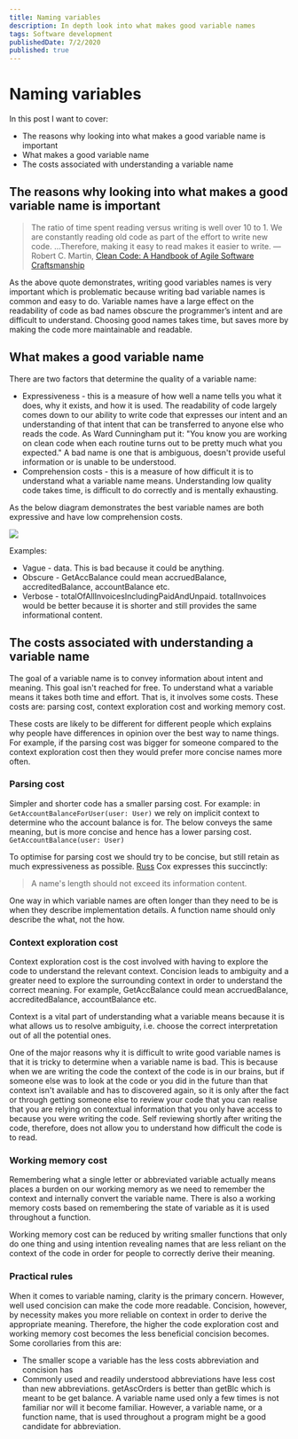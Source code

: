 ```yaml
---
title: Naming variables
description: In depth look into what makes good variable names
tags: Software development
publishedDate: 7/2/2020
published: true
---
```


# Naming variables

In this post I want to cover:

- The reasons why looking into what makes a good variable name is important
- What makes a good variable name
- The costs associated with understanding a variable name

## The reasons why looking into what makes a good variable name is important

> The ratio of time spent reading versus writing is well over 10 to 1. We are constantly reading old code as part of the effort to write new code. ...Therefore, making it easy to read makes it easier to write. ― Robert C. Martin, [Clean Code: A Handbook of Agile Software Craftsmanship](https://www.goodreads.com/work/quotes/3779106)

As the above quote demonstrates, writing good variables names is very important which is problematic because writing bad variable names is common and easy to do. Variable names have a large effect on the readability of code as bad names obscure the programmer’s intent and are difficult to understand. Choosing good names takes time, but saves more by making the code more maintainable and readable.

## What makes a good variable name

There are two factors that determine the quality of a variable name:

- Expressiveness - this is a measure of how well a name tells you what it does, why it exists, and how it is used. The readability of code largely comes down to our ability to write code that expresses our intent and an understanding of that intent that can be transferred to anyone else who reads the code. As Ward Cunningham put it: "You know you are working on clean code when each routine turns out to be pretty much what you expected." A bad name is one that is ambiguous, doesn't provide useful information or is unable to be understood.
- Comprehension costs - this is a measure of how difficult it is to understand what a variable name means. Understanding low quality code takes time, is difficult to do correctly and is mentally exhausting.

As the below diagram demonstrates the best variable names are both expressive and have low comprehension costs.

<img class="nx-jangular-blog-centered-image" src="/assets/expressiveness-vs-comprehension-costs.png">

Examples:

- Vague - data. This is bad because it could be anything.
- Obscure - GetAccBalance could mean accruedBalance, accreditedBalance, accountBalance etc.
- Verbose - totalOfAllInvoicesIncludingPaidAndUnpaid. totalInvoices would be better because it is shorter and still provides the same informational content.

## The costs associated with understanding a variable name

The goal of a variable name is to convey information about intent and meaning. This goal isn't reached for free. To understand what a variable means it takes both time and effort. That is, it involves some costs. These costs are: parsing cost, context exploration cost and working memory cost.

These costs are likely to be different for different people which explains why people have differences in opinion over the best way to name things. For example, if the parsing cost was bigger for someone compared to the context exploration cost then they would prefer more concise names more often.

### Parsing cost

Simpler and shorter code has a smaller parsing cost. For example: in `GetAccountBalanceForUser(user: User)` we rely on implicit context to determine who the account balance is for. The below conveys the same meaning, but is more concise and hence has a lower parsing cost. `GetAccountBalance(user: User)`

To optimise for parsing cost we should try to be concise, but still retain as much expressiveness as possible. [Russ](https://research.swtch.com/names) Cox expresses this succinctly:

> A name's length should not exceed its information content.

One way in which variable names are often longer than they need to be is when they describe implementation details. A function name should only describe the what, not the how.

### Context exploration cost

Context exploration cost is the cost involved with having to explore the code to understand the relevant context. Concision leads to ambiguity and a greater need to explore the surrounding context in order to understand the correct meaning. For example, GetAccBalance could mean accruedBalance, accreditedBalance, accountBalance etc.

Context is a vital part of understanding what a variable means because it is what allows us to resolve ambiguity, i.e. choose the correct interpretation out of all the potential ones.

One of the major reasons why it is difficult to write good variable names is that it is tricky to determine when a variable name is bad. This is because when we are writing the code the context of the code is in our brains, but if someone else was to look at the code or you did in the future than that context isn't available and has to discovered again, so it is only after the fact or through getting someone else to review your code that you can realise that you are relying on contextual information that you only have access to because you were writing the code. Self reviewing shortly after writing the code, therefore, does not allow you to understand how difficult the code is to read.

### Working memory cost

Remembering what a single letter or abbreviated variable actually means places a burden on our working memory as we need to remember the context and internally convert the variable name. There is also a working memory costs based on remembering the state of variable as it is used throughout a function.

Working memory cost can be reduced by writing smaller functions that only do one thing and using intention revealing names that are less reliant on the context of the code in order for people to correctly derive their meaning.

### Practical rules

When it comes to variable naming, clarity is the primary concern. However, well used concision can make the code more readable. Concision, however, by necessity makes you more reliable on context in order to derive the appropriate meaning. Therefore, the higher the code exploration cost and working memory cost becomes the less beneficial concision becomes. Some corollaries from this are:

- The smaller scope a variable has the less costs abbreviation and concision has
- Commonly used and readily understood abbreviations have less cost than new abbreviations. getAscOrders is better than getBlc which is meant to be get balance. A variable name used only a few times is not familiar nor will it become familiar. However, a variable name, or a function name, that is used throughout a program might be a good candidate for abbreviation.
